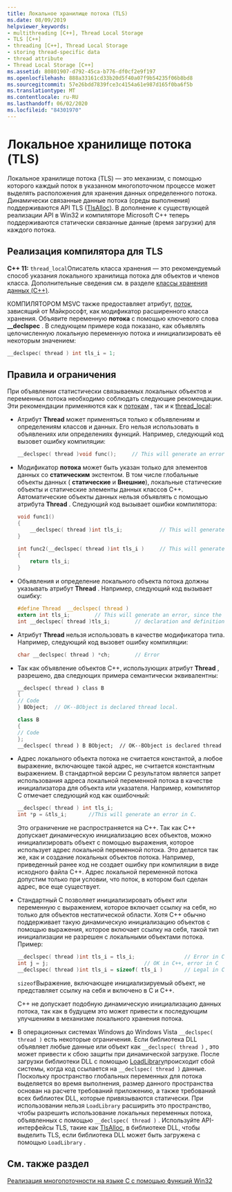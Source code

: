 ```yaml
---
title: Локальное хранилище потока (TLS)
ms.date: 08/09/2019
helpviewer_keywords:
- multithreading [C++], Thread Local Storage
- TLS [C++]
- threading [C++], Thread Local Storage
- storing thread-specific data
- thread attribute
- Thread Local Storage [C++]
ms.assetid: 80801907-d792-45ca-b776-df0cf2e9f197
ms.openlocfilehash: 888a33161cd33b20d5f40a07f9b54235f06b8bd8
ms.sourcegitcommit: 57e26bdd7839fce3c4154a61e987d165f0ba6f5b
ms.translationtype: MT
ms.contentlocale: ru-RU
ms.lasthandoff: 06/02/2020
ms.locfileid: "84301970"
---
```

# <a name="thread-local-storage-tls"></a>Локальное хранилище потока (TLS)

Локальное хранилище потока (TLS) — это механизм, с помощью которого каждый поток в указанном многопоточном процессе может выделять расположения для хранения данных определенного потока. Динамически связанные данные потока (среды выполнения) поддерживаются API TLS ([TlsAlloc](/windows/win32/api/processthreadsapi/nf-processthreadsapi-tlsalloc)). В дополнение к существующей реализации API в Win32 и компиляторе Microsoft C++ теперь поддерживаются статически связанные данные (время загрузки) для каждого потока.

## <a name="compiler-implementation-for-tls"></a><a name="_core_compiler_implementation_for_tls"></a>Реализация компилятора для TLS

**C++ 11:**  `thread_local`Описатель класса хранения — это рекомендуемый способ указания локального хранилища потока для объектов и членов класса. Дополнительные сведения см. в разделе [классы хранения данных (C++)](../cpp/storage-classes-cpp.md).

КОМПИЛЯТОРОМ MSVC также предоставляет атрибут, [поток](../cpp/thread.md), зависящий от Майкрософт, как модификатор расширенного класса хранения. Объявите переменную **потока** с помощью ключевого слова **__declspec** . В следующем примере кода показано, как объявлять целочисленную локальную переменную потока и инициализировать её некоторым значением:

```C
__declspec( thread ) int tls_i = 1;
```

## <a name="rules-and-limitations"></a>Правила и ограничения

При объявлении статистически связываемых локальных объектов и переменных потока необходимо соблюдать следующие рекомендации. Эти рекомендации применяются как к [потокам](../cpp/thread.md) , так и к [thread_local](../cpp/storage-classes-cpp.md):

- Атрибут **Thread** может применяться только к объявлениям и определениям классов и данных. Его нельзя использовать в объявлениях или определениях функций. Например, следующий код вызовет ошибку компиляции:

    ```C
    __declspec( thread )void func();     // This will generate an error.
    ```

- Модификатор **потока** может быть указан только для элементов данных со **статическим** экстентом. В том числе глобальные объекты данных ( **статические** и **Внешние**), локальные статические объекты и статические элементы данных классов C++. Автоматические объекты данных нельзя объявлять с помощью атрибута **Thread** . Следующий код вызывает ошибки компилятора:

    ```C
    void func1()
    {
        __declspec( thread )int tls_i;            // This will generate an error.
    }

    int func2(__declspec( thread )int tls_i )     // This will generate an error.
    {
        return tls_i;
    }
    ```

- Объявления и определение локального объекта потока должны указывать атрибут **Thread** . Например, следующий код вызывает ошибку:

    ```C
    #define Thread  __declspec( thread )
    extern int tls_i;        // This will generate an error, since the
    int __declspec( thread )tls_i;        // declaration and definition differ.
    ```

- Атрибут **Thread** нельзя использовать в качестве модификатора типа. Например, следующий код вызовет ошибку компиляции:

    ```C
    char __declspec( thread ) *ch;        // Error
    ```

- Так как объявление объектов C++, использующих атрибут **Thread** , разрешено, два следующих примера семантически эквивалентны:

    ```cpp
    __declspec( thread ) class B
    {
    // Code
    } BObject;  // OK--BObject is declared thread local.

    class B
    {
    // Code
    };
    __declspec( thread ) B BObject;  // OK--BObject is declared thread local.
    ```

- Адрес локального объекта потока не считается константой, а любое выражение, включающее такой адрес, не считается константным выражением. В стандартной версии C результатом является запрет использования адреса локальной переменной потока в качестве инициализатора для объекта или указателя. Например, компилятор C отмечает следующий код как ошибочный:

    ```C
    __declspec( thread ) int tls_i;
    int *p = &tls_i;       //This will generate an error in C.
    ```

   Это ограничение не распространяется на C++. Так как C++ допускает динамическую инициализацию всех объектов, можно инициализировать объект с помощью выражения, которое использует адрес локальной переменной потока. Это делается так же, как и создание локальных объектов потока. Например, приведенный ранее код не создает ошибку при компиляции в виде исходного файла C++. Адрес локальной переменной потока допустим только при условии, что поток, в котором был сделан адрес, все еще существует.

- Стандартный C позволяет инициализировать объект или переменную с выражением, которое включает ссылку на себя, но только для объектов нестатической области. Хотя C++ обычно поддерживает такую динамическую инициализацию объектов с помощью выражения, которое включает ссылку на себя, такой тип инициализации не разрешен с локальными объектами потока. Пример:

    ```C
    __declspec( thread )int tls_i = tls_i;                // Error in C and C++
    int j = j;                               // OK in C++, error in C
    __declspec( thread )int tls_i = sizeof( tls_i )       // Legal in C and C++
    ```

   `sizeof`Выражение, включающее инициализируемый объект, не представляет ссылку на себя и включено в C и C++.

   C++ не допускает подобную динамическую инициализацию данных потока, так как в будущем это может привести к последующим улучшениям в механизме локального хранения потока.

- В операционных системах Windows до Windows Vista `__declspec( thread )` есть некоторые ограничения. Если библиотека DLL объявляет любые данные или объект как `__declspec( thread )` , это может привести к сбою защиты при динамической загрузке. После загрузки библиотеки DLL с помощью [LoadLibrary](/windows/win32/api/libloaderapi/nf-libloaderapi-loadlibraryw)происходит сбой системы, когда код ссылается на `__declspec( thread )` данные. Поскольку пространство глобальных переменных для потока выделяется во время выполнения, размер данного пространства основан на расчете требований приложению, а также требований всех библиотек DLL, которые привязываются статически. При использовании нельзя `LoadLibrary` расширить это пространство, чтобы разрешить использование локальных переменных потока, объявленных с помощью `__declspec( thread )` . Используйте API-интерфейсы TLS, такие как [TlsAlloc](/windows/win32/api/processthreadsapi/nf-processthreadsapi-tlsalloc), в библиотеке DLL, чтобы выделить TLS, если библиотека DLL может быть загружена с помощью `LoadLibrary` .

## <a name="see-also"></a>См. также раздел

[Реализация многопоточности на языке C с помощью функций Win32](multithreading-with-c-and-win32.md)
